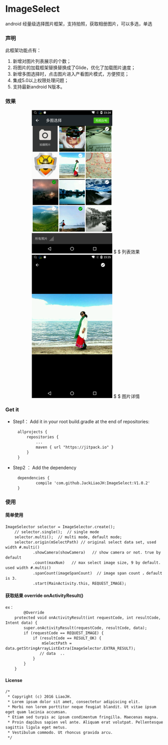 # ImageSelect
android 经量级选择图片框架，支持拍照，获取相册图片，可以多选，单选

### 声明
 此框架功能点有：

  1. 新增对图片列表展示的个数；
  2. 将图片的加载框架替换替换成了Glide，优化了加载图片速度；
  3. 新增多图选择时，点击图片进入产看图片模式，方便预览；
  4. 集成5.0以上权限处理问题；
  5. 支持最新android N版本。
  

### 效果

<center>
<img src="https://github.com/JackLiaoJH/ImageSelect/blob/master/images/image1.png" width="50%" height="50%" />
$ $
列表效果
</center>
<center>
<img src="https://github.com/JackLiaoJH/ImageSelect/blob/master/images/image2.png" width="50%" height="50%" />
$ $
图片详情
</center>


### Get it

- Step1： Add it in your root build.gradle at the end of repositories:
	
		allprojects {
			repositories {
				...
				maven { url "https://jitpack.io" }
			}
		}

- Step2 ： Add the dependency
	
		dependencies {
		        compile 'com.github.JackLiaoJH:ImageSelect:V1.0.2'
		}

  
### 使用

#### 简单使用

	ImageSelector selector = ImageSelector.create();
        // selector.single();  // single mode
        selector.multi();  // multi mode, default mode;
        selector.origin(mSelectPath) // original select data set, used width #.multi()
                .showCamera(showCamera)   // show camera or not. true by default
                .count(maxNum)   // max select image size, 9 by default. used width #.multi()
                .spanCount(imageSpanCount)  // image span count ，default is 3.
                .start(MainActivity.this, REQUEST_IMAGE); 
				
####  获取结果 override onActivityResult()

	ex：
    	    @Override
	    protected void onActivityResult(int requestCode, int resultCode, Intent data) {
	        super.onActivityResult(requestCode, resultCode, data);
	        if (requestCode == REQUEST_IMAGE) {
	            if (resultCode == RESULT_OK) {
	                mSelectPath = data.getStringArrayListExtra(ImageSelector.EXTRA_RESULT);
	               // data  ..
	            }
	        }
	    }
		
		
#### License

>       
	/*
	 * Copyright (c) 2016 LiaoJH. 
	 * Lorem ipsum dolor sit amet, consectetur adipiscing elit. 
	 * Morbi non lorem porttitor neque feugiat blandit. Ut vitae ipsum eget quam lacinia accumsan. 
	 * Etiam sed turpis ac ipsum condimentum fringilla. Maecenas magna. 
	 * Proin dapibus sapien vel ante. Aliquam erat volutpat. Pellentesque sagittis ligula eget metus. 
	 * Vestibulum commodo. Ut rhoncus gravida arcu. 
	 */

